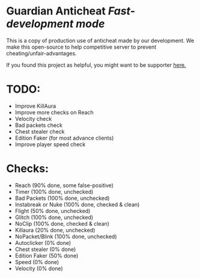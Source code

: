 # Guardian Anticheat *Fast-development mode*
This is a copy of production use of anticheat made by our development. 
We make this open-source to help competitive server to prevent cheating/unfair-advantages.

If you found this project as helpful, you might want to be supporter [here.](https://supporter.mcpride.tk/)

# TODO:
 * Improve KillAura
 * Improve more checks on Reach
 * Velocity check
 * Bad packets check
 * Chest stealer check
 * Edition Faker (for most advance clients)
 * Improve player speed check
 
# Checks:
 * Reach (90% done, some false-positive)
 * Timer (100% done, unchecked)
 * Bad Packets (100% done, unchecked)
 * Instabreak or Nuke (100% done, checked & clean)
 * Flight (50% done, unchecked)
 * Glitch (100% done, unchecked)
 * NoClip (100% done, checked & clean)
 * Killaura (20% done, unchecked)
 * NoPacket/Blink (100% done, unchecked)
 * Autoclicker (0% done)
 * Chest stealer (0% done)
 * Edition Faker (50% done)
 * Speed (0% done)
 * Velocity (0% done)
